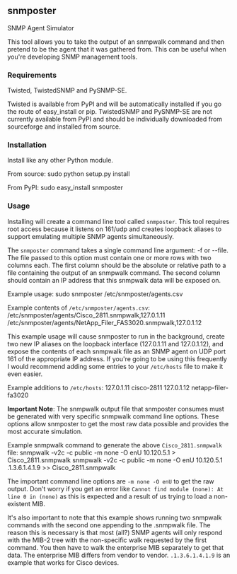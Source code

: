 ## snmposter
SNMP Agent Simulator

This tool allows you to take the output of an snmpwalk command and then pretend
to be the agent that it was gathered from. This can be useful when you're
developing SNMP management tools.

### Requirements
Twisted, TwistedSNMP and PySNMP-SE.

Twisted is available from PyPI and will be automatically installed if you go
the route of easy_install or pip. TwistedSNMP and PySNMP-SE are not currently
available from PyPI and should be individually downloaded from sourceforge
and installed from source.

### Installation
Install like any other Python module.

From source:
    sudo python setup.py install

From PyPI:
    sudo easy_install snmposter

### Usage
Installing will create a command line tool called `snmposter`. This tool
requires root access because it listens on 161/udp and creates loopback aliases
to support emulating multiple SNMP agents simultaneously.

The `snmposter` command takes a single command line argument: -f or --file.
The file passed to this option must contain one or more rows with two columns
each. The first column should be the absolute or relative path to a file
containing the output of an snmpwalk command. The second column should contain
an IP address that this snmpwalk data will be exposed on.

Example usage:
    sudo snmposter /etc/snmposter/agents.csv

Example contents of `/etc/snmposter/agents.csv`:
    /etc/snmposter/agents/Cisco_2811.snmpwalk,127.0.1.11
    /etc/snmposter/agents/NetApp_Filer_FAS3020.snmpwalk,127.0.1.12

This example usage will cause snmposter to run in the background, create two
new IP aliases on the loopback interface (127.0.1.11 and 127.0.1.12), and
expose the contents of each snmpwalk file as an SNMP agent on UDP port 161 of
the appropriate IP address. If you're going to be using this frequently I
would recommend adding some entries to your `/etc/hosts` file to make it even
easier.

Example additions to `/etc/hosts`:
    127.0.1.11      cisco-2811
    127.0.1.12      netapp-filer-fa3020


**Important Note**: The snmpwalk output file that snmposter consumes must be
generated with very specific snmpwalk command line options. These options allow
snmposter to get the most raw data possible and provides the most accurate
simulation.

Example snmpwalk command to generate the above `Cisco_2811.snmpwalk` file:
    snmpwalk -v2c -c public -m none -O enU 10.120.5.1 > Cisco_2811.snmpwalk
    snmpwalk -v2c -c public -m none -O enU 10.120.5.1 .1.3.6.1.4.1.9 >> Cisco_2811.snmpwalk

The important command line options are `-m none -O enU` to get the raw output.
Don't worry if you get an error like `Cannot find module (none): At line 0 in
(none)` as this is expected and a result of us trying to load a non-existent
MIB.

It's also important to note that this example shows running two snmpwalk
commands with the second one appending to the .snmpwalk file. The reason this
is necessary is that most (all?) SNMP agents will only respond with the MIB-2
tree with the non-specific walk requested by the first command. You then have
to walk the enterprise MIB separately to get that data. The enterprise MIB
differs from vendor to vendor. `.1.3.6.1.4.1.9` is an example that works for
Cisco devices.
